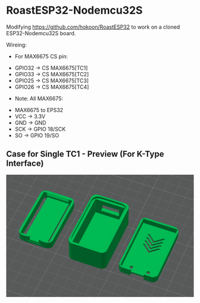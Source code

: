 # RoastESP32-Nodemcu32S
Modifying https://github.com/hokoon/RoastESP32 to work on a cloned ESP32-Nodemcu32S board.

Wireing:
- For MAX6675 CS pin:
* GPIO32 -> CS MAX6675[TC1]
* GPIO33 -> CS MAX6675[TC2]
* GPIO25 -> CS MAX6675[TC3]
* GPIO26 -> CS MAX6675[TC4]
-  Note: All MAX6675:
 *  MAX6675 to  EPS32
 *  VCC     ->  3.3V
 *  GND     ->  GND
 *  SCK     ->  GPIO 18/SCK  
 *  SO      ->  GPIO 19/SO

## Case for Single TC1 - Preview (For K-Type Interface)
<img src="https://github.com/Andykun233/Roast32-Nodemcu32S/blob/8a4803b3764ac33c06b382250f7b97d56b2a08e4/Single-Port-Case/Single-Port-Case-ViewinBambooLab.png" width="1080">
